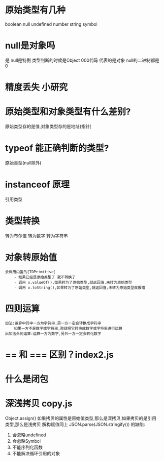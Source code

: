 # 原始类型有几种
boolean null undefined number string symbol

# null是对象吗
是 null是特例 类型判断的时候是Object
000代码 代表的是对象 null的二进制都是0

# 精度丢失 小研究  

# 原始类型和对象类型有什么差别?
原始类型存的是值,对象类型存的是地址(指针)

# typeof 能正确判断的类型?
原始类型(null除外)

# instanceof 原理
引用类型

# 类型转换
转为布尔值
转为数字
转为字符串

# 对象转原始值 
    会调用内置的[TOPrimitive]
        - 如果已经是原始类型了 就不转换了
        - 调用 x.valueOf(),如果转为了原始类型,就返回值,未转为原始类型
        - 调用 x.toString(),如果转为了原始类型,就返回值,未转为原始类型就报错

# 四则运算
    加法:运算中其中一方为字符串,另一方一定会转换成字符串
        如果一方不是数字或字符串,那就把它转换成数字或字符串进行运算
    出加法外的运算:运算一方为数字,另外一方一定会转化数字


# == 和 === 区别？index2.js

# 什么是闭包

# 深浅拷贝 copy.js
Object.assign() 如果拷贝的属性是原始值类型,那么是深拷贝,如果拷贝的是引用类型,那么是浅拷贝
解构赋值同上
JSON.parse(JSON.stringify()) 的缺陷:
1. 会忽略undefined
2. 会忽略Symbol
3. 不能序列化函数
4. 不能解决循环引用的对象